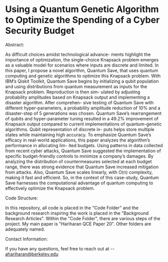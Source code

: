 # Using a Quantum Genetic Algorithm to Optimize the Spending of a Cyber Security Budget

Abstract:

As difficult choices amidst technological advance- ments highlight the importance of optimization, the single-choice Knapsack problem emerges as a valuable model for scenarios where inputs are discrete and limited. In this paper, I propose a novel algorithm, Quantum Save, that uses quantum computing and genetic algorithms to optimize this Knapsack problem. With IBM’s Qiskit Toolkit, Quantum Save begins by initializing a qubit population and using distributions from quantum measurement as inputs for the Knapsack problem. Reproduction is then sim- ulated by adjusting probability amplitudes based on Knapsack output and implementing a disaster algorithm. After comprehen- sive testing of Quantum Save with different hyper-parameters, a probability amplitude reduction of 10% and a disaster-step of 5 generations was chosen. Quantum Save’s rearrangement of qubits and hyper-parameter tuning resulted in a 49.2% improvement of Knapsack output compared to current implementations of quantum-genetic algorithms. Qubit representation of discrete in- puts helps store multiple states while maintaining high accuracy. To emphasize Quantum Save’s efficacy in real-world applications, this paper analyzes the algorithm’s performance in allocating lim- ited budgets. Using patterns in data collected from recent cyber attacks, Quantum Save suggested the implementation of specific budget-friendly controls to minimize a company’s damages. By analyzing the distribution of countermeasures selected at each budget range, there was strong evidence that Quantum Save increased mitigation from attacks. Also, Quantum Save scales linearly, with O(n) complexity, making it fast and efficient. So, in the context of this case-study, Quantum Save harnesses the computational advantage of quantum computing to effectively optimize the Knapsack problem.

Code Structure:

In this repository, all code is placed in the "Code Folder" and the background research inspiring the work is placed in the "Background Research Articles". Within the "Code Folder", there are various steps of the project. My main paper is "Hariharan QCE Paper 20". Other folders are adequately named.

Contact Information:

If you have any questions, feel free to reach out at -- ahariharan@berkeley.edu
